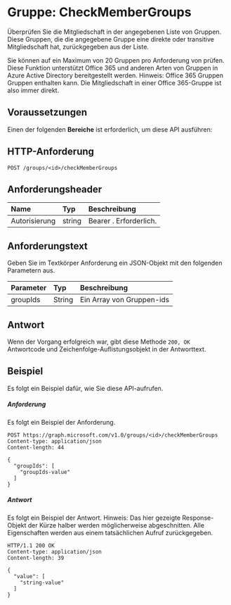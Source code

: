 # <a name="group-checkmembergroups"></a>Gruppe: CheckMemberGroups
Überprüfen Sie die Mitgliedschaft in der angegebenen Liste von Gruppen. Diese Gruppen, die die angegebene Gruppe eine direkte oder transitive Mitgliedschaft hat, zurückgegeben aus der Liste. 

Sie können auf ein Maximum von 20 Gruppen pro Anforderung von prüfen. Diese Funktion unterstützt Office 365 und anderen Arten von Gruppen in Azure Active Directory bereitgestellt werden. Hinweis: Office 365 Gruppen Gruppen enthalten kann. Die Mitgliedschaft in einer Office 365-Gruppe ist also immer direkt. 

## <a name="prerequisites"></a>Voraussetzungen
Einen der folgenden **Bereiche** ist erforderlich, um diese API ausführen:
## <a name="http-request"></a>HTTP-Anforderung
<!-- { "blockType": "ignored" } -->
```http
POST /groups/<id>/checkMemberGroups
```
## <a name="request-headers"></a>Anforderungsheader
| Name       | Typ | Beschreibung|
|:---------------|:--------|:----------|
| Autorisierung  | string  | Bearer <token>. Erforderlich. |

## <a name="request-body"></a>Anforderungstext
Geben Sie im Textkörper Anforderung ein JSON-Objekt mit den folgenden Parametern aus.

| Parameter    | Typ   |Beschreibung|
|:---------------|:--------|:----------|
|groupIds|String|Ein Array von Gruppen-ids|

## <a name="response"></a>Antwort
Wenn der Vorgang erfolgreich war, gibt diese Methode `200, OK` Antwortcode und Zeichenfolge-Auflistungsobjekt in der Antworttext.

## <a name="example"></a>Beispiel
Es folgt ein Beispiel dafür, wie Sie diese API-aufrufen.
##### <a name="request"></a>Anforderung
Es folgt ein Beispiel der Anforderung.
<!-- {
  "blockType": "request",
  "name": "group_checkmembergroups"
}-->
```http
POST https://graph.microsoft.com/v1.0/groups/<id>/checkMemberGroups
Content-type: application/json
Content-length: 44

{
  "groupIds": [
    "groupIds-value"
  ]
}
```

##### <a name="response"></a>Antwort
Es folgt ein Beispiel der Antwort. Hinweis: Das hier gezeigte Response-Objekt der Kürze halber werden möglicherweise abgeschnitten. Alle Eigenschaften werden aus einem tatsächlichen Aufruf zurückgegeben.
<!-- {
  "blockType": "response",
  "truncated": true,
  "@odata.type": "string",
  "isCollection": true
} -->
```http
HTTP/1.1 200 OK
Content-type: application/json
Content-length: 39

{
  "value": [
    "string-value"
  ]
}
```

<!-- uuid: 8fcb5dbc-d5aa-4681-8e31-b001d5168d79
2015-10-25 14:57:30 UTC -->
<!-- {
  "type": "#page.annotation",
  "description": "group: checkMemberGroups",
  "keywords": "",
  "section": "documentation",
  "tocPath": ""
}-->
